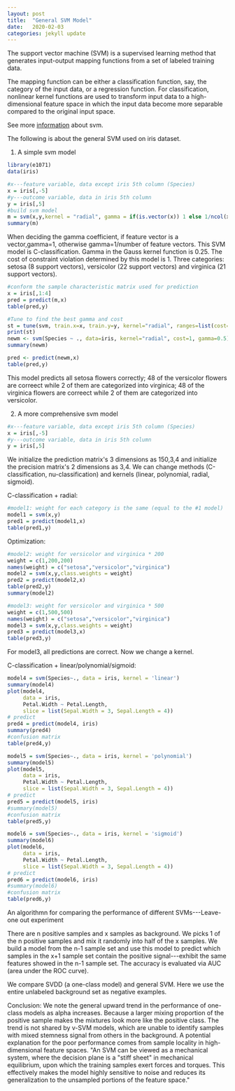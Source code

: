 ```yaml
---
layout: post
title:  "General SVM Model"
date:   2020-02-03 
categories: jekyll update
---
```


The support vector machine (SVM) is a supervised learning method that generates input-output mapping functions from a set of labeled training data. 

The mapping function can be either a classification function, say, the category of the input data, or a regression function. For classification, nonlinear kernel functions are used to transform input data to a high-dimensional feature space in which the input data become more separable compared to the original input space. 

See more [information](http://cs229.stanford.edu/notes/cs229-notes3.pdf) about svm.

The following is about the general SVM used on iris dataset.

1. A simple svm model
```r
library(e1071)
data(iris)
```
```r
#x---feature variable, data except iris 5th column (Species)
x = iris[,-5]
#y---outcome variable, data in iris 5th column
y = iris[,5]
#build svm model
m = svm(x,y,kernel = "radial", gamma = if(is.vector(x)) 1 else 1/ncol(x))
summary(m)
```
When deciding the gamma coefficient, if feature vector is a vector,gamma=1, otherwise gamma=1/number of feature vectors.
This SVM model is C-classification. 
Gamma in the Gauss kernel function is 0.25.
The cost of constraint violation determined by this model is 1.
Three categories: setosa (8 support vectors), versicolor (22 support vectors) and virginica (21 support vectors).

```r
#conform the sample characteristic matrix used for prediction
x = iris[,1:4]
pred = predict(m,x)
table(pred,y)
```
```r
#Tune to find the best gamma and cost
st = tune(svm, train.x=x, train.y=y, kernel="radial", ranges=list(cost=10^(-1:2), gamma=c(.5,1,2)))
print(st)
newm <- svm(Species ~ ., data=iris, kernel="radial", cost=1, gamma=0.5)
summary(newm)
```
```r
pred <- predict(newm,x)
table(pred,y)
```
This model predicts all setosa flowers correctly; 48 of the versicolor flowers are correect while 2 of them are categorized into virginica; 48 of the virginica flowers are correect while 2 of them are categorized into versicolor. 


2. A more comprehensive svm model
```r
#x---feature variable, data except iris 5th column (Species)
x = iris[,-5]
#y---outcome variable, data in iris 5th column
y = iris[,5]
```
We initialize the prediction matrix's 3 dimensions as 150,3,4 and initialize the precision matrix's 2 dimensions as 3,4. We can change methods (C-classification, nu-classification) and kernels (linear, polynomial, radial, sigmoid).

C-classification + radial:
```r
#model1: weight for each category is the same (equal to the #1 model)
model1 = svm(x,y)
pred1 = predict(model1,x)
table(pred1,y)
```
Optimization:
```r
#model2: weight for versicolor and virginica * 200
weight = c(1,200,200)
names(weight) = c("setosa","versicolor","virginica")
model2 = svm(x,y,class.weights = weight)
pred2 = predict(model2,x)
table(pred2,y)
summary(model2)
```
```r
#model3: weight for versicolor and virginica * 500
weight = c(1,500,500)
names(weight) = c("setosa","versicolor","virginica")
model3 = svm(x,y,class.weights = weight)
pred3 = predict(model3,x)
table(pred3,y)
```
For model3, all predictions are correct.
Now we change a kernel.

C-classification + linear/polynomial/sigmoid:
```r
model4 = svm(Species~., data = iris, kernel = 'linear')
summary(model4)
plot(model4, 
     data = iris,
     Petal.Width ~ Petal.Length,
     slice = list(Sepal.Width = 3, Sepal.Length = 4))
# predict
pred4 = predict(model4, iris)
summary(pred4)
#confusion matrix
table(pred4,y)
```
```r
model5 = svm(Species~., data = iris, kernel = 'polynomial')
summary(model5)
plot(model5, 
     data = iris,
     Petal.Width ~ Petal.Length,
     slice = list(Sepal.Width = 3, Sepal.Length = 4))
# predict
pred5 = predict(model5, iris)
#summary(model5)
#confusion matrix
table(pred5,y)
```
```r
model6 = svm(Species~., data = iris, kernel = 'sigmoid')
summary(model6)
plot(model6, 
     data = iris,
     Petal.Width ~ Petal.Length,
     slice = list(Sepal.Width = 3, Sepal.Length = 4))
# predict
pred6 = predict(model6, iris)
#summary(model6)
#confusion matrix
table(pred6,y)
```

An algorithmn for comparing the performance of different SVMs---Leave-one out experiment

There are n positive samples and x samples as background. We picks 1 of the n positive samples and mix it randomly into half of the x samples. We build a model from the n-1 sample set and use this model to predict which samples in the x+1 sample set contain the positive signal---exhibit the same features showed in the n-1 sample set. The accuracy is evaluated via AUC (area under the ROC curve).

We compare SVDD (a one-class model) and general SVM. Here we use the entire unlabeled background set as negative examples.

Conclusion: We note the general upward trend in the performance of one-class models as alpha increases. Because a larger mixing proportion of the positive sample makes the mixtures look more like the positive class. The trend is not shared by v-SVM models, which are unable to identify samples with mixed stemness signal from others in the background. A potential explanation for the poor performance comes from sample locality in high-dimensional feature spaces. "An SVM can be viewed as a mechanical system, where the decision plane is a "stiff sheet" in mechanical equilibrium, upon which the training samples exert forces and torques. This effectively makes the model highly sensitive to noise and reduces its generalization to the unsampled portions of the feature space."